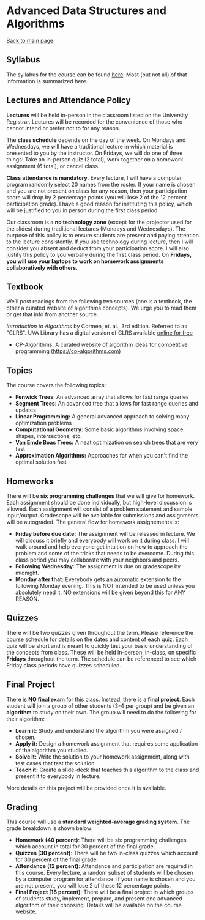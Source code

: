 Advanced Data Structures and Algorithms
===============================

[Back to main page](../readme.html)


<a name="syllabus"></a>Syllabus
------------------------------------------

The syllabus for the course can be found [here](./syllabus.pdf). Most (but not all) of that information is summarized here.

<a name="lectures"></a>Lectures and Attendance Policy
------------------------------------------

**Lectures** will be held in-person in the classroom listed on the University Registrar. Lectures will be recorded for the convenience of those who cannot intend or prefer not to for any reason.

The **class schedule** depends on the day of the week. On Mondays and Wednesdays, we will have a traditional lecture in which material is presented to you by the instructor. On Fridays, we will do one of three things: Take an in-person quiz (2 total), work together on a homework assignment (6 total), or cancel class. 

**Class attendance is mandatory**. Every lecture, I will have a computer program randomly select 20 names from the roster. If your name is chosen and you are not present on class for any reason, then your participation score will drop by 2 percentage points (you will lose 2 of the 12 percent participation grade). I have a good reason for instituting this policy, which will be justified to you in person during the first class period.

Our classroom is a **no technology zone** (except for the projector used for the slides) during traditional lectures (Mondays and Wednesdays). The purpose of this policy is to ensure students are present and paying attention to the lecture consistently. If you use technology during lecture, then I will consider you absent and deduct from your participation score. I will also justify this policy to you verbally during the first class period. On **Fridays, you will use your laptops to work on homework assignments collaboratively with others**.

<a name="textbook"></a>Textbook
------------------------------------------

We’ll post readings from the following two sources (one is a textbook, the other a curated website of algorithms concepts). We urge you to read them or get that info from another source.

*Introduction to Algorithms* by Cormen, et. al., 3rd edition.  Referred to as "CLRS".  UVA Library has a digital version of CLRS available [online for free](https://search.lib.virginia.edu/catalog/u6757775)
* CP-Algorithms. A curated website of algorithm ideas for competitive programming (https://cp-algorithms.com)

<a name="homeworks"></a>Topics
----------------------------------------------------------

The course covers the following topics:

- **Fenwick Trees**: An advanced array that allows for fast range queries
- **Segment Trees**: An advanced tree that allows for fast range queries and updates
- **Linear Programming:** A general advanced approach to solving many optimization problems
- **Computational Geometry:** Some basic algorithms involving space, shapes, intersections, etc.
- **Van Emde Boas Trees:** A neat optimization on search trees that are very fast
- **Approximation Algorithms:** Approaches for when you can't find the optimal solution fast

<a name="homeworks"></a>Homeworks
----------------------------------------------------------

There will be **six programming challenges** that we will give for homework. Each assignment should be done individually, but high-level discussion is allowed. Each assignment will consist of a problem statement and sample input/output. Gradescope will be available for submissions and assignments will be autograded. The general flow for homework assignements is:

- **Friday before due date:** The assignment will be released in lecture. We will discuss it briefly and everybody will work on it during class. I will walk around and help everyone get intuition on how to approach the problem and some of the tricks that needs to be overcome. During this class period you may collaborate with your neighbors and peers.
- **Following Wednesday:** The assignment is due on gradescope by midnight.
- **Monday after that:** Everybody gets an automatic extension to the following Monday evening. This is NOT intended to be used unless you absolutely need it. NO extensions will be given beyond this for ANY REASON.


<a name="lectures"></a>Quizzes
------------------------------------------

There will be two quizzes given throughout the term. Please reference the course schedule for details on the dates and content of each quiz. Each quiz will be short and is meant to quickly test your basic understanding of the concepts from class. These will be held in-person, in-class, on specific **Fridays** throughout the term. The schedule can be referenced to see which Friday class periods have quizzes scheduled.


<a name="final"></a>Final Project
----------------------------------------------------------

There is **NO final exam** for this class. Instead, there is a **final project**. Each student will join a group of other students (3-4 per group) and be given an **algorithm** to study on their own. The group will need to do the following for their algorithm:

- **Learn it:** Study and understand the algorithm you were assigned / chosen.
- **Apply it:** Design a homework assignment that requires some application of the algorithm you studied.
- **Solve it:** Write the solution to your homework assignment, along with test cases that test the solution.
- **Teach it:** Create a slide-deck that teaches this algorithm to the class and present it to everybody in lecture.

More details on this project will be provided once it is available.


<a name="lettergrades"></a>Grading
----------------------------------------------------------

This course will use a **standard weighted-average grading system**. The grade breakdown is shown below:


- **Homework (40 percent)**: There will be six programming challenges which account in total for 30 percent of the final grade.
- **Quizzes (30 percent)**: There will be two in-class quizzes which account for 30 percent of the final grade.
- **Attendance (12 percent)**: Attendance and participation are required in this course. Every lecture, a random subset of students will be chosen by a computer program for attendance. If your name is chosen and you are not present, you will lose 2 of these 12 percentage points.
- **Final Project (18 percent)**: There will be a final project in which groups of students study, implement, prepare, and present one advanced algorithm of their choosing. Details will be available on the course website.





